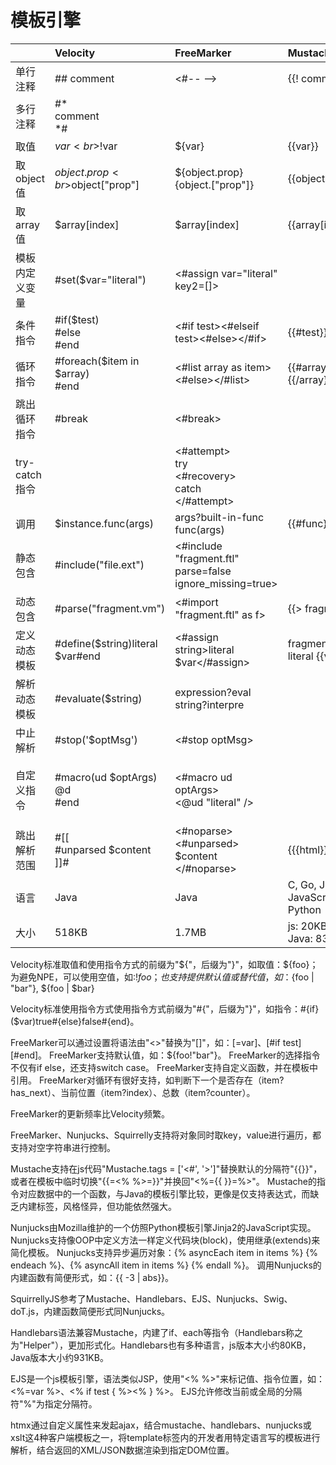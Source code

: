 # 模板引擎

|             | Velocity                             | FreeMarker                                                | Mustache                              | Nunjucks                                                                   | SquirrellyJS                                                                  |
|:------------|:-------------------------------------|:----------------------------------------------------------|:--------------------------------------|:---------------------------------------------------------------------------|:------------------------------------------------------------------------------|
| 单行注释        | ## comment                           | <#-- -->                                                  | {{! comment }}                        | {# comment #}                                                              | {{! /* comment */ }}                                                          |
| 多行注释        | #\*<br>comment<br>\*#                |                                                           |                                       |                                                                            |                                                                               |
| 取值          | $var<br>$!var                        | ${var}                                                    | {{var}}                               | {{var}}                                                                    | {{var}}                                                                       |
| 取object值    | $object.prop<br>$object\["prop"\]    | ${object.prop}<br>{object.\["prop"\]}                     | {{object.prop}}                       | {{object.prop}}<br>{{object.\["prop"\]}}                                   | {{object.prop}}<br>{{object.\['prop'\]}}                                      |
| 取array值     | $array\[index\]                      | $array\[index\]                                           | {{array\[index\]}}                    | $array\[index\]                                                            | {{array.\[index\]}}                                                           |
| 模板内定义变量     | #set($var="literal")                 | <#assign var="literal" key2=[]>                           |                                       | {% set var, key2="literal" %}                                              |                                                                               |
| 条件指令        | #if($test)<br>#else<br>#end          | <#if test><#elseif test><#else></#if>                     | {{#test}}{{/test}}                    | {% if test %} {% elif test %} {% else %} {% endif %}                       | {{@if(test)}} {{#else}} {{/if}}                                               |
| 循环指令        | #foreach($item in $array)<br>#end    | <#list array as item><br><#else></#list>                  | {{#array}}{{.}}{{/array}}             | {% for item in array %} {% else %} {% endfor %}                            | {{@each(array)=>val,idx}} {{/each}}<br>{{@foreach(array)=>key,val{{/foreach}} |
| 跳出循环指令      | #break                               | <#break>                                                  |                                       |                                                                            |                                                                               |
| try-catch指令 |                                      | <#attempt><br>try<br><#recovery><br>catch<br></#attempt>  |                                       |                                                                            | {{@try}}<br>{{#catch=>error}<br>{{/try}}                                      |
| 调用          | $instance.func(args)                 | args?built-in-func<br>func(args)                          | {{#func}}{{/func}}                    | *{% filter func %} {% endfilter %}*                                        | {{! instance.func(args) }}                                                    |
| 静态包含        | #include("file.ext")                 | <#include "fragment.ftl" parse=false ignore_missing=true> |                                       | {% include "fragment.html" ignore missing %}                               |                                                                               |
| 动态包含        | #parse("fragment.vm")                | <#import "fragment.ftl" as f>                             | {{> fragment}}                        | {% import "fragment.html" as f %}                                          | {{@includeFile("fragment", "literal")/}}                                      |
| 定义动态模板      | #define($string)literal $var#end     | <#assign string>literal $var</#assign>                    | fragment.mustache:<br>literal {{var}} | {% set string %}literal $var{% endset %}                                   |                                                                               |
| 解析动态模板      | #evaluate($string)                   | expression?eval<br>string?interpre                        |                                       |                                                                            | {{@include("string", "literal")}}                                             |
| 中止解析        | #stop('$optMsg')                     | <#stop optMsg>                                            |                                       |                                                                            |                                                                               |
| 自定义指令       | #macro(ud $optArgs)<br>@d<br>#end    | <#macro ud optArgs><br><@ud "literal" />                  |                                       | {% macro ud(optArgs="optDefaultValue" %}<br>{% call d %}<br>{% endmacro %} | {{@ud(parameters)=>\[optArgs\]}}{{@d(args)}}{{/d}}{{/ud}}                     |
| 跳出解析范围      | #\[\[<br>#unparsed $content<br>\]\]# | <#noparse><br><#unparsed> $content<br></#noparse>         | {{{html}}}                            | {% raw {{ %}                                                               |                                                                               |
| 语言          | Java                                 | Java                                                      | C, Go, Java, JavaScript, PHP, Python  | JavaScript                                                                 | JavaScript                                                                    |
| 大小          | 518KB                                | 1.7MB                                                     | js: 20KB<br>Java: 83KB                | 20KB                                                                       | 10KB                                                                          |

Velocity标准取值和使用指令方式的前缀为"${"，后缀为"}"，如取值：${foo}；为避免NPE，可以使用空值，如:$!foo；也支持提供默认值或替代值，如：${foo | "bar"}, ${foo | $bar}

Velocity标准使用指令方式使用指令方式前缀为"#{"，后缀为"}"，如指令：#{if}($var)true#{else}false#{end}。

FreeMarker可以通过设置将语法由"<>"替换为"[]"，如：[=var]、[#if test][#end]。
FreeMarker支持默认值，如：${foo!"bar"}。
FreeMarker的选择指令不仅有if else，还支持switch case。
FreeMarker支持自定义函数，并在模板中引用。
FreeMarker对循环有很好支持，如判断下一个是否存在（item?has_next）、当前位置（item?index）、总数（item?counter）。

FreeMarker的更新频率比Velocity频繁。

FreeMarker、Nunjucks、Squirrelly支持将对象同时取key，value进行遍历，都支持对空字符串进行控制。

Mustache支持在js代码"Mustache.tags = ['<#', '>']"替换默认的分隔符"{{}}"，或者在模板中临时切换"{{=<% %>=}}"并换回"<%={{ }}=%>"。
Mustache的指令对应数据中的一个函数，与Java的模板引擎比较，更像是仅支持表达式，而缺乏内建标签，风格怪异，但功能依然强大。

Nunjucks由Mozilla维护的一个仿照Python模板引擎Jinja2的JavaScript实现。
Nunjucks支持像OOP中定义方法一样定义代码块(block)，使用继承(extends)来简化模板。
Nunjucks支持异步遍历对象：{% asyncEach item in items %} {% endeach %}、{% asyncAll item in items %} {% endall %}。
调用Nunjucks的内建函数有简便形式，如：{{ -3 | abs}}。

SquirrellyJS参考了Mustache、Handlebars、EJS、Nunjucks、Swig、doT.js，内建函数简便形式同Nunjucks。

Handlebars语法兼容Mustache，内建了if、each等指令（Handlebars称之为"Helper"），更加形式化。Handlebars也有多种语言，js版本大小约80KB，Java版本大小约931KB。

EJS是一个js模板引擎，语法类似JSP，使用"<% %>"来标记值、指令位置，如：<%=var %>、<% if test { %><% } %>。
EJS允许修改当前或全局的分隔符"%"为指定分隔符。

htmx通过自定义属性来发起ajax，结合mustache、handlebars、nunjucks或xslt这4种客户端模板之一，将template标签内的开发者用特定语言写的模板进行解析，结合返回的XML/JSON数据渲染到指定DOM位置。

